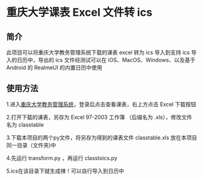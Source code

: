 # 重庆大学课表 Excel 文件转 ics
## 简介
此项目可以将重庆大学教务管理系统下载的课表 excel 转为 ics 导入到支持 ics 导入的日历中，导出的 ics 文件经测试可以在 iOS、MacOS、Windows、以及基于 Android 的 RealmeUI 的内置日历中使用
## 使用方法
1.进入[重庆大学教务管理系统](http://my.cqu.edu.cn/enroll/CourseStuSelectionList)，登录后点击查看课表，右上方点击 Excel 下载按钮

2.打开下载的课表，另存为 Excel 97-2003 工作簿 （后缀名为 .xls），修改文件名为 classtable

3.下载本项目的两个py文件，将另存为得到的课表文件 classtable.xls 放在本项目同一目录（文件夹)中

4.先运行 transform.py ，再运行 classtoics.py

5.ics在该目录下就生成辣！可以自行导入到日历中

